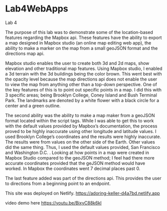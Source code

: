 # Lab4WebApps

Lab 4

The purpose of this lab was to demonstrate some of the location-based features regarding the Mapbox api. These features have the ability to export a map designed in Mapbox studio (an online map editing web app), the ability to make a marker on the map from a small geoJSON format and the directions map api.

Mapbox studio enables the user to create both 3d and 2d maps, show elevation and other traditional map features. Using Mapbox studio, I enabled a 3d terrain with the 3d buildings being the color brown. This went best with the opacity level because the map directions api does not enable the user to view the map from anything other than a top-down perspective. One of the key features of this is to point out specific points in a map. I did this with 3 specific areas; being Brooklyn College, Coney Island and Bush Terminal Park. The landmarks are denoted by a white flower with a black circle for a center and a green outline.

The second ability was the ability to make a map maker from a geoJSON format located within the script tags. While I was able to get this to work with the default values provided by Mapbox’s documentation, the process proved to be highly inaccurate using other longitude and latitude values. I used Brooklyn College’s coordinates and the results were highly inaccurate. The results were from values on the other side of the Earth. Other values did the same thing. Thus, I used the default values provided, San Francisco and Washington D.C. . Looking at how points in a map were created in Mapbox Studio compared to the geoJSON method; I feel had there more accurate coordinates provided that the geJSON method would have worked. In Mapbox the coordinates went 7 decimal places past 0.

The last feature added was part of the directions api. This provides the user to directions from a beginning point to an endpoint.

This site was deployed on Netlify. https://adoring-keller-d4a7bd.netlify.app

video demo here https://youtu.be/BixyC88k6kI
